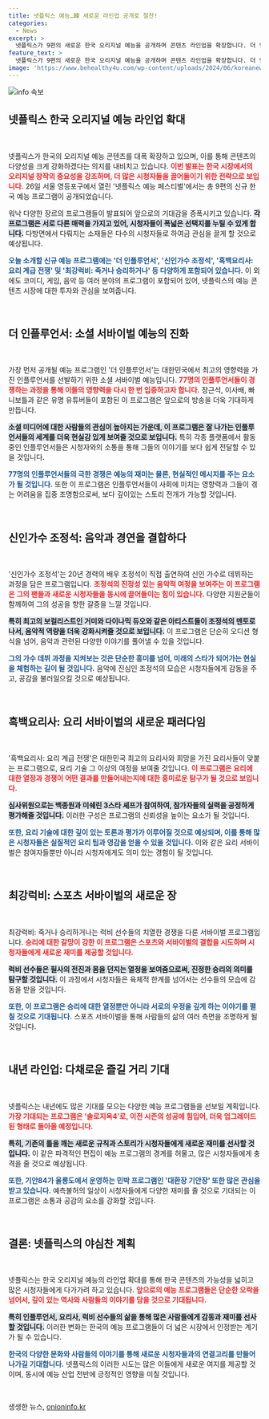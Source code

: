 ```yaml
---
title: 넷플릭스 예능…韓 새로운 라인업 공개로 절찬!
categories:
  - News
excerpt: >
  넷플릭스가 9편의 새로운 한국 오리지널 예능을 공개하며 콘텐츠 라인업을 확장합니다. 더 인플루언서를 시작으로 각양각색의 프로그램들이 팬들과 만날 예정! 예능계의 새로운 바람을 느껴보세요.
feature_text: >
  넷플릭스가 9편의 새로운 한국 오리지널 예능을 공개하며 콘텐츠 라인업을 확장합니다. 더 인플루언서를 시작으로 각양각색의 프로그램들이 팬들과 만날 예정! 예능계의 새로운 바람을 느껴보세요.
image: 'https://www.behealthy4u.com/wp-content/uploads/2024/06/koreanews.jpg'
---
```


<p><img src="https://www.behealthy4u.com/wp-content/uploads/2024/06/koreanews.jpg" alt="info 속보" /></p>

<h2 data-ke-size="size26">넷플릭스 한국 오리지널 예능 라인업 확대</h2>

<p data-ke-size="size16">&nbsp;</p>

<p>넷플릭스가 한국의 오리지널 예능 콘텐츠를 대폭 확장하고 있으며, 이를 통해 콘텐츠의 다양성을 크게 강화하겠다는 의지를 내비치고 있습니다. <b><span style="color: #ee2323;">이번 발표는 한국 시장에서의 오리지널 창작의 중요성을 강조하며, 더 많은 시청자들을 끌어들이기 위한 전략으로 보입니다.</span></b> 26일 서울 영등포구에서 열린 '넷플릭스 예능 페스티벌'에서는 총 9편의 신규 한국 예능 프로그램이 공개되었습니다.</p>

<p>워낙 다양한 장르의 프로그램들이 발표되어 앞으로의 기대감을 증폭시키고 있습니다. <b><span style="background-color: #21538527;">각 프로그램은 서로 다른 매력을 가지고 있어, 시청자들이 폭넓은 선택지를 누릴 수 있게 합니다.</span></b> 다방면에서 다뤄지는 소재들은 다수의 시청자들로 하여금 관심을 끌게 할 것으로 예상됩니다. </p>

<p><b><span style="color: #1a5490;">오늘 소개할 신규 예능 프로그램에는 '더 인플루언서', '신인가수 조정석', '흑백요리사: 요리 계급 전쟁' 및 '최강럭비: 죽거나 승리하거나' 등 다양하게 포함되어 있습니다.</span></b> 이 외에도 코미디, 게임, 음악 등 여러 분야의 프로그램이 포함되어 있어, 넷플릭스의 예능 콘텐츠 시장에 대한 투자와 관심을 보여줍니다.</p>

<p data-ke-size="size16">&nbsp;</p>

<h2 data-ke-size="size26">더 인플루언서: 소셜 서바이벌 예능의 진화</h2>

<p data-ke-size="size16">&nbsp;</p>

<p>가장 먼저 공개될 예능 프로그램인 '더 인플루언서'는 대한민국에서 최고의 영향력을 가진 인플루언서를 선발하기 위한 소셜 서바이벌 예능입니다. <b><span style="color: #ee2323;">77명의 인플루언서들이 경쟁하는 과정을 통해 이들의 영향력을 다시 한 번 입증하고자 합니다.</span></b> 장근석, 이사배, 빠니보틀과 같은 유명 유튜버들이 포함된 이 프로그램은 앞으로의 방송을 더욱 기대하게 만듭니다. </p>

<p><b><span style="background-color: #21538527;">소셜 미디어에 대한 사람들의 관심이 높아지는 가운데, 이 프로그램은 잘 나가는 인플루언서들의 세계를 더욱 현실감 있게 보여줄 것으로 보입니다.</span></b> 특히 각종 플랫폼에서 활동 중인 인플루언서들은 시청자와의 소통을 통해 그들의 이야기를 보다 쉽게 전달할 수 있을 것입니다.</p>

<p><b><span style="color: #1a5490;">77명의 인플루언서들의 극한 경쟁은 예능의 재미는 물론, 현실적인 메시지를 주는 요소가 될 것입니다.</span></b> 또한 이 프로그램은 인플루언서들이 사회에 미치는 영향력과 그들이 겪는 어려움을 집중 조명함으로써, 보다 깊이있는 스토리 전개가 가능할 것입니다.</p>

<p data-ke-size="size16">&nbsp;</p>

<h2 data-ke-size="size26">신인가수 조정석: 음악과 경연을 결합하다</h2>

<p data-ke-size="size16">&nbsp;</p>

<p>'신인가수 조정석'는 20년 경력의 배우 조정석이 직접 출연하여 신인 가수로 데뷔하는 과정을 담은 프로그램입니다. <b><span style="color: #ee2323;">조정석의 진정성 있는 음악적 여정을 보여주는 이 프로그램은 그의 팬들과 새로운 시청자들을 동시에 끌어들이는 힘이 있습니다.</span></b> 다양한 지원군들이 함께하여 그의 성공을 향한 갈증을 느낄 것입니다.</p>

<p><b><span style="background-color: #21538527;">특히 최고의 보컬리스트인 거미와 다이나믹 듀오와 같은 아티스트들이 조정석의 멘토로 나서, 음악적 역량을 더욱 강화시켜줄 것으로 보입니다.</span></b> 이 프로그램은 단순히 오디션 형식을 넘어, 음악과 관련된 다양한 이야기를 풀어낼 수 있을 것입니다.</p>

<p><b><span style="color: #1a5490;">그의 가수 데뷔 과정을 지켜보는 것은 단순한 흥미를 넘어, 미래의 스타가 되어가는 현실을 체험하는 길이 될 것입니다.</span></b> 음악에 진심인 조정석의 모습은 시청자들에게 감동을 주고, 공감을 불러일으킬 것으로 예상됩니다.</p>

<p data-ke-size="size16">&nbsp;</p>

<h2 data-ke-size="size26">흑백요리사: 요리 서바이벌의 새로운 패러다임</h2>

<p data-ke-size="size16">&nbsp;</p>

<p>'흑백요리사: 요리 계급 전쟁'은 대한민국 최고의 요리사와 희망을 가진 요리사들이 맞붙는 프로그램으로, 요리 기술 그 이상의 여정을 보여줄 것입니다. <b><span style="color: #ee2323;">이 프로그램은 요리에 대한 열정과 경쟁이 어떤 결과를 만들어내는지에 대한 흥미로운 탐구가 될 것으로 보입니다.</span></b> </p>

<p><b><span style="background-color: #21538527;">심사위원으로는 백종원과 미쉐린 3스타 셰프가 참여하여, 참가자들의 실력을 공정하게 평가해줄 것입니다.</span></b> 이러한 구성은 프로그램의 신뢰성을 높이는 요소가 될 것입니다. </p>

<p><b><span style="color: #1a5490;">또한, 요리 기술에 대한 깊이 있는 토론과 평가가 이루어질 것으로 예상되며, 이를 통해 많은 시청자들은 실질적인 요리 팁과 영감을 얻을 수 있을 것입니다.</span></b> 이와 같은 요리 서바이벌은 참여자들뿐만 아니라 시청자에게도 의미 있는 경험이 될 것입니다.</p>

<p data-ke-size="size16">&nbsp;</p>

<h2 data-ke-size="size26">최강럭비: 스포츠 서바이벌의 새로운 장</h2>

<p data-ke-size="size16">&nbsp;</p>

<p>최강럭비: 죽거나 승리하거나는 럭비 선수들의 치열한 경쟁을 다룬 서바이벌 프로그램입니다. <b><span style="color: #ee2323;">승리에 대한 갈망이 강한 이 프로그램은 스포츠와 서바이벌의 결합을 시도하며 시청자들에게 새로운 재미를 제공할 것입니다.</span></b> </p>

<p><b><span style="background-color: #21538527;">럭비 선수들은 필사의 전진과 몸을 던지는 열정을 보여줌으로써, 진정한 승리의 의미를 탐구할 것입니다.</span></b> 이 과정에서 시청자들은 육체적 한계를 넘어서는 선수들의 모습에 감동을 받을 것입니다.</p>

<p><b><span style="color: #1a5490;">또한, 이 프로그램은 승리에 대한 열정뿐만 아니라 서로의 우정을 깊게 하는 이야기를 펼칠 것으로 기대됩니다.</span></b> 스포츠 서바이벌을 통해 사람들의 삶의 여러 측면을 조명하게 될 것입니다.</p>

<p data-ke-size="size16">&nbsp;</p>

<h2 data-ke-size="size26">내년 라인업: 다채로운 즐길 거리 기대</h2>

<p data-ke-size="size16">&nbsp;</p>

<p>넷플릭스는 내년에도 많은 기대를 모으는 다양한 예능 프로그램들을 선보일 계획입니다. <b><span style="color: #ee2323;">가장 기대되는 프로그램은 '솔로지옥4'로, 이전 시즌의 성공에 힘입어, 더욱 업그레이드된 형태로 돌아올 예정입니다.</span></b> </p>

<p><b><span style="background-color: #21538527;">특히, 기존의 틀을 깨는 새로운 규칙과 스토리가 시청자들에게 새로운 재미를 선사할 것입니다.</span></b> 이 같은 파격적인 편집이 예능 프로그램의 경계를 허물고, 많은 시청자들에게 충격을 줄 것으로 예상됩니다. </p>

<p><b><span style="color: #1a5490;">또한, 기안84가 울릉도에서 운영하는 민박 프로그램인 '대환장 기안장' 또한 많은 관심을 받고 있습니다.</span></b> 예측불허의 일상이 시청자들에게 다양한 재미를 줄 것으로 기대되는 이 프로그램은 소통과 공감의 요소를 강화할 것입니다.</p>

<p data-ke-size="size16">&nbsp;</p>

<h2 data-ke-size="size26">결론: 넷플릭스의 야심찬 계획</h2>

<p data-ke-size="size16">&nbsp;</p>

<p>넷플릭스는 한국 오리지널 예능의 라인업 확대를 통해 한국 콘텐츠의 가능성을 넓히고 많은 시청자들에게 다가가려 하고 있습니다. <b><span style="color: #ee2323;">앞으로의 예능 프로그램들은 단순한 오락을 넘어서, 깊이 있는 역사와 사람들의 이야기를 담을 것으로 기대됩니다.</span></b> </p>

<p><b><span style="background-color: #21538527;">특히 인플루언서, 요리사, 럭비 선수들의 삶을 통해 많은 사람들에게 감동과 재미를 선사할 것입니다.</span></b> 이러한 변화는 한국의 예능 프로그램들이 더 넓은 시장에서 인정받는 계기가 될 수 있습니다. </p>

<p><b><span style="color: #1a5490;">한국의 다양한 문화와 사람들의 이야기를 통해 새로운 시청자들과의 연결고리를 만들어 나가길 기대합니다.</span></b> 넷플릭스의 이러한 시도는 많은 이들에게 새로운 여지를 제공할 것이며, 동시에 예능 산업 전반에 긍정적인 영향을 미칠 것입니다.</p>

<p data-ke-size="size16">&nbsp;</p>
생생한 뉴스, <a href="https://onioninfo.kr" rel="dofollow">onioninfo.kr</a>


